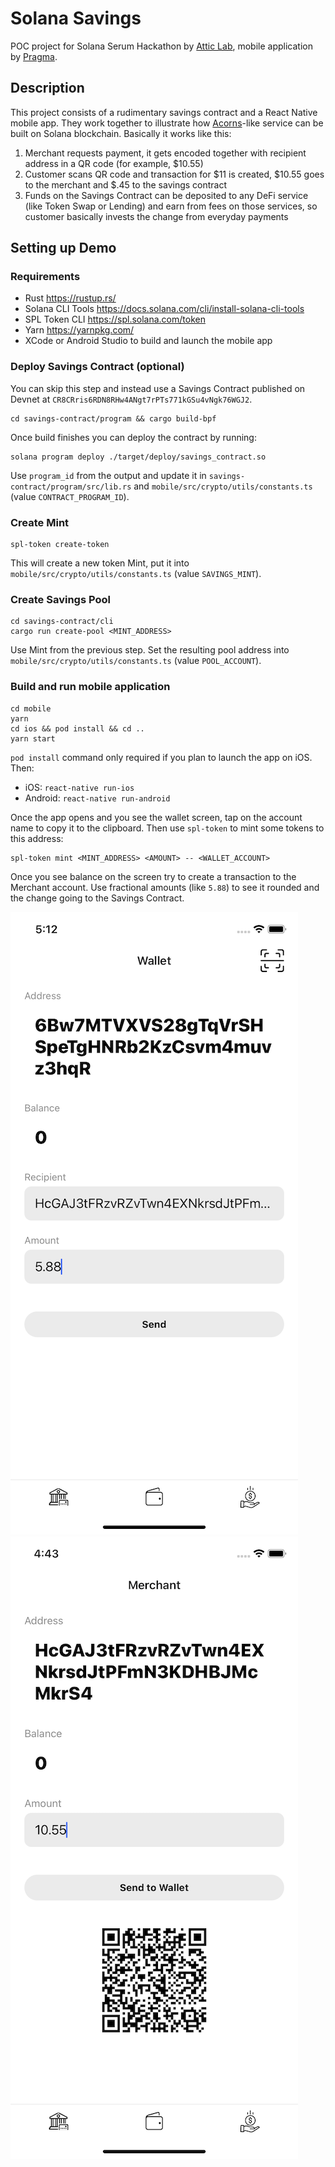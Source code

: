 # Solana Savings

POC project for Solana Serum Hackathon by [Attic Lab](https://atticlab.net/), mobile application by [Pragma](https://www.pragma-technologies.com/).

## Description

This project consists of a rudimentary savings contract and a React Native mobile app. They work together to illustrate how [Acorns](https://www.acorns.com/)-like service can be built on Solana blockchain. Basically it works like this:

1. Merchant requests payment, it gets encoded together with recipient address in a QR code (for example, $10.55)
2. Customer scans QR code and transaction for $11 is created, $10.55 goes to the merchant and $.45 to the savings contract
3. Funds on the Savings Contract can be deposited to any DeFi service (like Token Swap or Lending) and earn from fees on those services, so customer basically invests the change from everyday payments

## Setting up Demo

### Requirements

* Rust https://rustup.rs/
* Solana CLI Tools https://docs.solana.com/cli/install-solana-cli-tools
* SPL Token CLI https://spl.solana.com/token
* Yarn https://yarnpkg.com/
* XCode or Android Studio to build and launch the mobile app

### Deploy Savings Contract (optional)

You can skip this step and instead use a Savings Contract published on Devnet at `CR8CRris6RDN8RHw4ANgt7rPTs771kGSu4vNgk76WGJ2`.

```
cd savings-contract/program && cargo build-bpf
```

Once build finishes you can deploy the contract by running:

```
solana program deploy ./target/deploy/savings_contract.so
```

Use `program_id` from the output and update it in `savings-contract/program/src/lib.rs` and `mobile/src/crypto/utils/constants.ts` (value `CONTRACT_PROGRAM_ID`).

### Create Mint

```
spl-token create-token
```

This will create a new token Mint, put it into `mobile/src/crypto/utils/constants.ts` (value `SAVINGS_MINT`).

### Create Savings Pool

```
cd savings-contract/cli
cargo run create-pool <MINT_ADDRESS>
```

Use Mint from the previous step. Set the resulting pool address into `mobile/src/crypto/utils/constants.ts` (value `POOL_ACCOUNT`).

### Build and run mobile application

```
cd mobile
yarn
cd ios && pod install && cd ..
yarn start
```

`pod install` command only required if you plan to launch the app on iOS. Then:

* iOS: `react-native run-ios`
* Android: `react-native run-android`

Once the app opens and you see the wallet screen, tap on the account name to copy it to the clipboard. Then use `spl-token` to mint some tokens to this address:

```
spl-token mint <MINT_ADDRESS> <AMOUNT> -- <WALLET_ACCOUNT>
```

Once you see balance on the screen try to create a transaction to the Merchant account. Use fractional amounts (like `5.88`) to see it rounded and the change going to the Savings Contract.

![](images/ios_wallet.png "Wallet Screen")
![](images/ios_merchant.png "Merchant Screen")